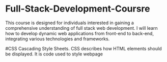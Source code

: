 # Full-Stack-Development-Coursre
This course is designed for individuals interested in gaining a comprehensive understanding of full stack web development. I will learn how to develop dynamic web applications from front-end to back-end, integrating various technologies and frameworks.


#CSS
Cascading Style Sheets.
CSS describes how HTML elements should be displayed.
It is code used to style webpage
